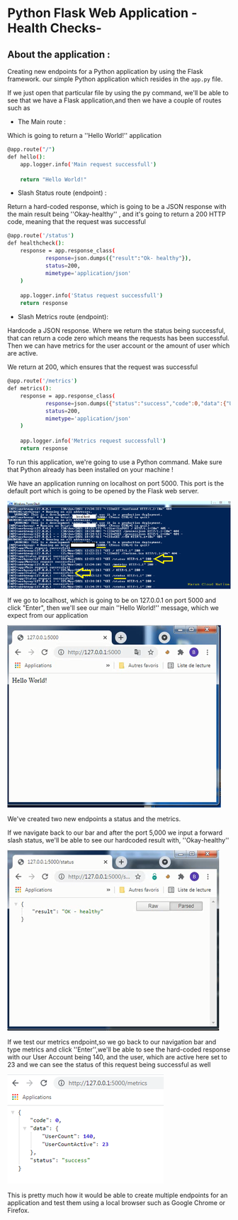 
# Python Flask Web Application -Health Checks-
## About the application :

Creating new endpoints for a Python application by using the Flask framework.
our simple Python application which resides in the `app.py` file.

If we just open that particular file by using the py command, we'll be able to see that we have a Flask application,and then we have a couple of routes 
such as 
* The Main route :

Which is going to return a ''Hello World!'' application


```sh
@app.route("/") 
def hello():
    app.logger.info('Main request successfull')

    return "Hello World!"
```

* Slash Status route (endpoint) :

Return a hard-coded response, which is going to be a JSON response with the main result being ''Okay-healthy'' , and it's going to return a 200 HTTP code, meaning that the request was successful

```sh
@app.route('/status')
def healthcheck():
    response = app.response_class(
            response=json.dumps({"result":"Ok- healthy"}),
            status=200,
            mimetype='application/json'
    )

    app.logger.info('Status request successfull')
    return response
```

* Slash Metrics route (endpoint):

Hardcode a JSON response. Where we return the status being successful, that can return a code zero which means the requests has been successful. Then we can have metrics for the user account or the amount of user which are active. 

We return at 200, which ensures that the request was successful

```sh
@app.route('/metrics')
def metrics():
    response = app.response_class(
            response=json.dumps({"status":"success","code":0,"data":{"UserCount":140,"UserCountActive":23}}),
            status=200,
            mimetype='application/json'
    )

    app.logger.info('Metrics request successfull')
    return response
```

To run this application, we're going to use a Python command. Make sure that Python already has been installed on your machine !

We have an application running on localhost on port 5000. This port is the default port which is going to be opened by the Flask web server.

![N|Solid](https://github.com/Mqueen15/Cloud-Native-Engineer/blob/main/SUSE%20Linux%20Enterprise%20servers,/Architecture%20Consideration%20for%20Cloud%20Native%20Applications/localhost%20&%20port.png?raw=true)

If we go to localhost, which is going to be on 127.0.0.1 on port 5000 and click "Enter", then we'll see our main ''Hello World!'' message, which we expect from our application

![N|Solid](https://github.com/Mqueen15/Cloud-Native-Engineer/blob/main/SUSE%20Linux%20Enterprise%20servers,/Architecture%20Consideration%20for%20Cloud%20Native%20Applications/main%20route.png?raw=true)

We've created two new endpoints a status and the metrics. 


If we navigate back to our bar and after the port 5,000 we input a forward slash status, we'll be able to see our hardcoded result with, ''Okay-healthy''

![N|Solid](https://github.com/Mqueen15/Cloud-Native-Engineer/blob/main/SUSE%20Linux%20Enterprise%20servers,/Architecture%20Consideration%20for%20Cloud%20Native%20Applications/status%20endpoint.png?raw=true)




If we test our metrics endpoint,so we go back to our navigation bar and type metrics and click ''Enter'',we'll be able to see the hard-coded response with our User Account being 140, and the user, which are active here set to 23 and we can see the status of this request being successful as well

![N|Solid](https://github.com/Mqueen15/Cloud-Native-Engineer/blob/main/SUSE%20Linux%20Enterprise%20servers,/Architecture%20Consideration%20for%20Cloud%20Native%20Applications/metrics%20endpoint.png?raw=true)


This is pretty much how it would be able to create multiple endpoints for an application and test them using a local browser such as Google Chrome or Firefox.




